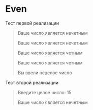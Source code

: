 # Even

Тест первой реализации

>Ваше число является нечетным
>
>Ваше число является нечетным
>
>Ваше число является четным
>
>Ваше число является четным
>
>Вы ввели нецелое число

Тест второй реализации

>Введите целое число: 15
>
>Ваше число является нечетным
